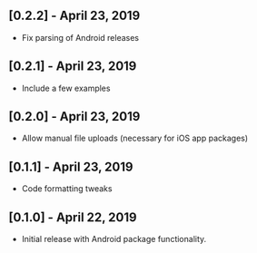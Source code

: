 ## [0.2.2] - April 23, 2019

* Fix parsing of Android releases

## [0.2.1] - April 23, 2019

* Include a few examples

## [0.2.0] - April 23, 2019

* Allow manual file uploads (necessary for iOS app packages)

## [0.1.1] - April 23, 2019

* Code formatting tweaks

## [0.1.0] - April 22, 2019

* Initial release with Android package functionality.
